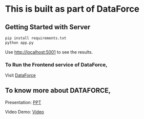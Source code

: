 # This is built as part of DataForce
## Getting Started with Server

```bash
pip install requirements.txt
python app.py
```

Use [http://localhost:5001](http://localhost:5001) to see the results.

### To Run the Frontend service of DataForce,
Visit [DataForce](https://github.com/MegaaDev/sudo-force_DSudoData)

## To know more about DATAFORCE,
Presentation: [PPT]()

Video Demo: [Video]()
